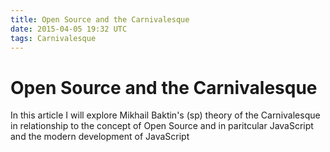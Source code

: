```yaml
---
title: Open Source and the Carnivalesque
date: 2015-04-05 19:32 UTC
tags: Carnivalesque
---
```


# Open Source and the Carnivalesque

In this article I will explore Mikhail Baktin's (sp) theory of the Carnivalesque in relationship to the concept of Open Source and in paritcular  JavaScript and the modern development of JavaScript
